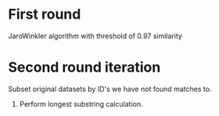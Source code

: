 # First round

JaroWinkler algorithm with threshold of 0.97 similarity

# Second round iteration

Subset original datasets by ID's we have not found matches to. 

1. Perform longest substring calculation.
